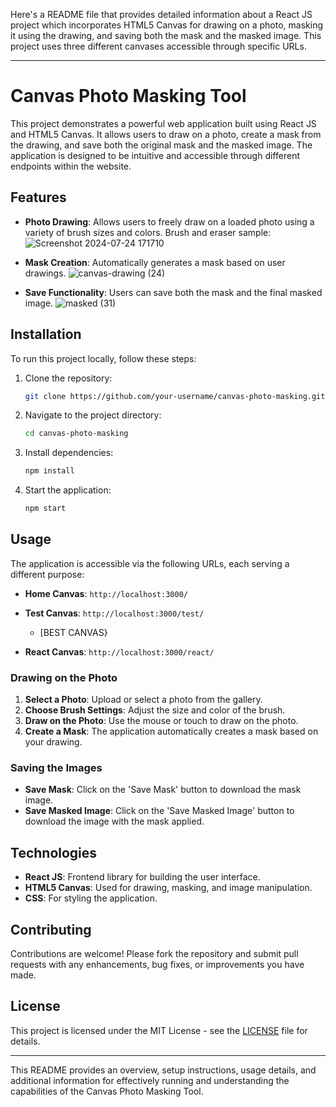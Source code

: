 Here's a README file that provides detailed information about a React JS project which incorporates HTML5 Canvas for drawing on a photo, masking it using the drawing, and saving both the mask and the masked image. This project uses three different canvases accessible through specific URLs.

---

# Canvas Photo Masking Tool

This project demonstrates a powerful web application built using React JS and HTML5 Canvas. It allows users to draw on a photo, create a mask from the drawing, and save both the original mask and the masked image. The application is designed to be intuitive and accessible through different endpoints within the website.

## Features

- **Photo Drawing**: Allows users to freely draw on a loaded photo using a variety of brush sizes and colors.
  Brush and eraser sample:
![Screenshot 2024-07-24 171710](https://github.com/user-attachments/assets/c600a303-9741-4577-8a37-637da9f0812c)

- **Mask Creation**: Automatically generates a mask based on user drawings.
  ![canvas-drawing (24)](https://github.com/user-attachments/assets/6a97475c-2e7f-4f4a-9a41-11e98aa33b3d)

- **Save Functionality**: Users can save both the mask and the final masked image.
  ![masked (31)](https://github.com/user-attachments/assets/2302a1ac-3e65-407b-9b14-eb2f9dd85e84)

## Installation

To run this project locally, follow these steps:

1. Clone the repository:
   ```bash
   git clone https://github.com/your-username/canvas-photo-masking.git
   ```
2. Navigate to the project directory:
   ```bash
   cd canvas-photo-masking
   ```
3. Install dependencies:
   ```bash
   npm install
   ```
4. Start the application:
   ```bash
   npm start
   ```

## Usage

The application is accessible via the following URLs, each serving a different purpose:

- **Home Canvas**: `http://localhost:3000/`
  
- **Test Canvas**: `http://localhost:3000/test/`
  - [BEST CANVAS}
  
- **React Canvas**: `http://localhost:3000/react/`

### Drawing on the Photo

1. **Select a Photo**: Upload or select a photo from the gallery.
2. **Choose Brush Settings**: Adjust the size and color of the brush.
3. **Draw on the Photo**: Use the mouse or touch to draw on the photo.
4. **Create a Mask**: The application automatically creates a mask based on your drawing.

### Saving the Images

- **Save Mask**: Click on the 'Save Mask' button to download the mask image.
- **Save Masked Image**: Click on the 'Save Masked Image' button to download the image with the mask applied.

## Technologies

- **React JS**: Frontend library for building the user interface.
- **HTML5 Canvas**: Used for drawing, masking, and image manipulation.
- **CSS**: For styling the application.

## Contributing

Contributions are welcome! Please fork the repository and submit pull requests with any enhancements, bug fixes, or improvements you have made.

## License

This project is licensed under the MIT License - see the [LICENSE](LICENSE) file for details.

---

This README provides an overview, setup instructions, usage details, and additional information for effectively running and understanding the capabilities of the Canvas Photo Masking Tool.
